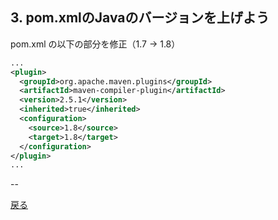 ## 3. pom.xmlのJavaのバージョンを上げよう

pom.xml の以下の部分を修正（1.7 → 1.8）

```xml
...
<plugin>
  <groupId>org.apache.maven.plugins</groupId>
  <artifactId>maven-compiler-plugin</artifactId>
  <version>2.5.1</version>
  <inherited>true</inherited>
  <configuration>
    <source>1.8</source>
    <target>1.8</target>
  </configuration>
</plugin>
...
```


--

[戻る](../README.md)
